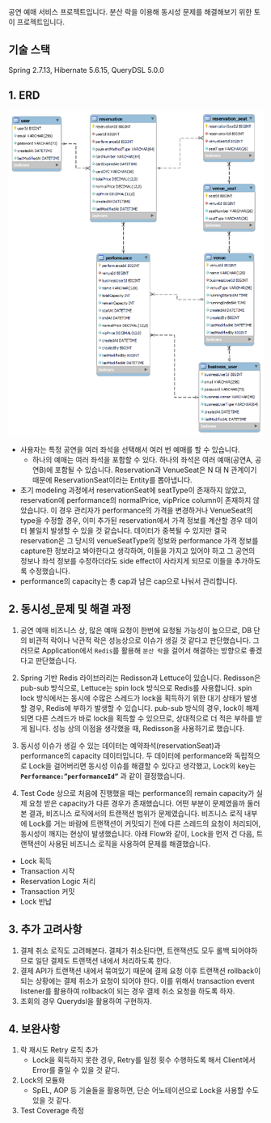 공연 예매 서비스 프로젝트입니다. 
분산 락을 이용해 동시성 문제를 해결해보기 위한 토이 프로젝트입니다. 

## 기술 스택
Spring 2.7.13, Hibernate 5.6.15, QueryDSL 5.0.0

## 1. ERD

![image](./erd.png)

- 사용자는 특정 공연을 여러 좌석을 선택해서 여러 번 예매를 할 수 있습니다.
    - 하나의 예매는 여러 좌석을 포함할 수 있다. 하나의 좌석은 여러 예매(공연A, 공연B)에 포함될 수 있습니다. Reservation과 VenueSeat은 N 대 N 관계이기 때문에 ReservationSeat이라는 Entity를 뽑아냅니다.
- 초기 modeling 과정에서 reservationSeat에 seatType이 존재하지 않았고, reservation에 performance의 normalPrice, vipPrice column이 존재하지 않았습니다. 이 경우 관리자가 performance의 가격을 변경하거나 VenueSeat의 type을 수정할 경우, 이미 추가된 reservation에서 가격 정보를 계산할 경우 데이터 불일치 발생할 수 있을 것 같습니다. 데이터가 중복될 수 있지만 결국 reservation은 그 당시의 venueSeatType의 정보와 performance 가격 정보를 capture한 정보라고 봐야한다고 생각하여, 이들을 가지고 있어야 하고 그 공연의 정보나 좌석 정보를 수정하더라도 side effect이 사라지게 되므로 이들을 추가하도록 수정했습니다.
- performance의 capacity는 총 cap과 남은 cap으로 나눠서 관리합니다. 

## 2. 동시성_문제 및 해결 과정

1. 공연 예매 비즈니스 상, 많은 예매 요청이 한번에 요청될 가능성이 높으므로, DB 단의 비관적 락이나 낙관적 락은 성능상으로 이슈가 생길 것 같다고 판단했습니다. 그러므로 Application에서 `Redis`를 활용해 `분산 락`을 걸어서 해결하는 방향으로 좋겠다고 판단했습니다. 
    
2. Spring 기반 Redis 라이브러리는 Redisson과 Lettuce이 있습니다. Redisson은 pub-sub 방식으로, Lettuce는 spin lock 방식으로 Redis를 사용합니다. spin lock 방식에서는 동시에 수많은 스레드가 lock을 획득하기 위한 대기 상태가 발생할 경우, Redis에 부하가 발생할 수 있습니다. pub-sub 방식의 경우, lock이 해제되면 다른 스레드가 바로 lock을 획득할 수 있으므로, 상대적으로 더 적은 부하를 받게 됩니다. 성능 상의 이점을 생각했을 때, Redisson을 사용하기로 했습니다. 
    
3. 동시성 이슈가 생길 수 있는 데이터는 예약좌석(reservationSeat)과 performance의 capacity 데이터입니다. 두 데이터에 performance와 독립적으로 Lock을 걸어버리면 동시성 이슈를 해결할 수 있다고 생각했고, Lock의 key는 **`Performance:”performanceId”`** 과 같이 결정했습니다. 
    
4. Test Code 상으로 처음에 진행했을 때는 performance의 remain capacity가 실제 요청 받은 capacity가 다른 경우가 존재했습니다. 어떤 부분이 문제였을까 둘러본 결과, 비즈니스 로직에서의 트랜잭션 범위가 문제였습니다. 비즈니스 로직 내부에 Lock를 거는 바람에 트랜잭션이 커밋되기 전에 다른 스레드의 요청이 처리되어, 동시성이 깨지는 현상이 발생했습니다. 아래 Flow와 같이, Lock을 먼저 건 다음, 트랜잭션이 사용된 비즈니스 로직을 사용하여 문제를 해결했습니다. 

- Lock 획득
- Transaction 시작
- Reservation Logic 처리
- Transaction 커밋
- Lock 반납

## 3. 추가 고려사항

1. 결제 취소 로직도 고려해본다. 결제가 취소된다면, 트랜잭션도 모두 롤백 되어야하므로 일단 결제도 트랜잭션 내에서 처리하도록 한다.  
2. 결제 API가 트랜잭션 내에서 묶여있기 때문에 결제 요청 이후 트랜잭션 rollback이 되는 상황에는 결제 취소가 요청이 되어야 한다. 이를 위해서 transaction event listener를 활용하여 rollback이 되는 경우 결제 취소 요청을 하도록 하자.
3. 조회의 경우 Querydsl을 활용하여 구현하자. 

## 4. 보완사항

1. 락 재시도 Retry 로직 추가
    - Lock을 획득하지 못한 경우, Retry를 일정 횟수 수행하도록 해서 Client에서 Error를 줄일 수 있을 것 같다. 
2. Lock의 모듈화
    - SpEL, AOP 등 기술들을 활용하면, 단순 어노테이션으로 Lock을 사용할 수도 있을 것 같다. 
3. Test Coverage 측정